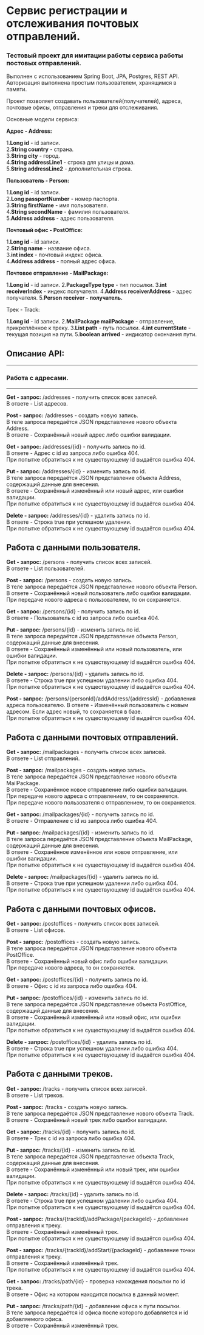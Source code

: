 # Сервис регистрации и отслеживания почтовых отправлений.

### Тестовый проект для имитации работы сервиса работы постовых отправлений.

Выполнен с использованием Spring Boot, JPA, Postgres, REST API.
Авторизация выполнена простым пользователем, хранящимся в памяти.

Проект позволяет создавать пользователей(получателей), адреса, почтовые офисы, отправления и треки для отслеживания.

Основные модели сервиса:

**Адрес - Address:**

1.**Long id** - id записи.  
2.**String country** - страна.  
3.**String city** - город.  
4.**String addressLine1** - строка для улицы и дома.  
5.**String addressLine2** - дополнительная строка.  

**Пользователь - Person:**

1.**Long id** - id записи.  
2.**Long passportNumber** - номер паспорта.  
3.**String firstName** - имя пользователя.  
4.**String secondName** - фамилия пользователя.  
5.**Address address** - адрес пользователя.  

**Почтовый офис - PostOffice:**

1.**Long id** - id записи.  
2.**String name** - название офиса.  
3.**int index** - почтовый индекс офиса.  
4.**Address address** - полный адрес офиса.  

**Почтовое отправление - MailPackage:**

1.**Long id** - id записи.
2.**PackageType type** - тип посылки.
3.**int receiverIndex** - индекс получателя.
4.**Address receiverAddress** - адрес получателя.
5.**Person receiver - получатель.**

Трек - Track:

1.**Long id** - id записи.
2.**MailPackage mailPackage** - отправление, прикреплённое к треку.
3.**List<PostOffice> path** - путь посылки.
4.**int currentState** - текущая позиция на пути.
5.**boolean arrived** - индикатор окончания пути.


## Описание API:
______________________________
### Работа с адресами.
_______________________________
**Get - запрос:** /addresses - получить список всех записей.  
В ответе - List адресов.  

**Post - запрос:** /addresses - создать новую запись.  
В теле запроса передаётся JSON представление нового объекта Address.  
В ответе - Сохранённый новый адрес либо ошибки валидации.  

**Get - запрос:** /addresses/{id} - получить запись по id.  
В ответе - Адрес с id из запроса либо ошибка 404.  
При попытке обратиться к не существующему id выдаётся ошибка 404.  

**Put - запрос:** /addresses/{id} - изменить запись по id.  
В теле запроса передаётся JSON представление объекта Address, содержащий данные для внесения.  
В ответе - Сохранённый изменённый или новый адрес, или ошибки валидации.  
При попытке обратиться к не существующему id выдаётся ошибка 404.  

**Delete - запрос:** /addresses/{id} - удалить запись по id.  
В ответе - Строка true при успешном удалении.  
При попытке обратиться к не существующему id выдаётся ошибка 404.  

Работа с данными пользователя.
--------------------------------
**Get - запрос:** /persons - получить список всех записей.  
В ответе - List пользователей.  

**Post - запрос:** /persons - создать новую запись.  
В теле запроса передаётся JSON представление нового объекта Person.  
В ответе - Сохранённый новый пользователь либо ошибки валидации.  
При передаче нового адреса с пользователем, то он сохраняется.  

**Get - запрос:** /persons/{id} - получить запись по id.  
В ответе - Пользователь с id из запроса либо ошибка 404.  

**Put - запрос:** /persons/{id} - изменить запись по id.  
В теле запроса передаётся JSON представление объекта Person, содержащий данные для внесения.  
В ответе - Сохранённый изменённый или новый пользователь, или ошибки валидации.  
При попытке обратиться к не существующему id выдаётся ошибка 404.  

**Delete - запрос:** /persons/{id} - удалить запись по id.  
В ответе - Строка true при успешном удалении либо ошибка 404.  
При попытке обратиться к не существующему id выдаётся ошибка 404.  

**Post - запрос:** /persons/{personId}/addAddress/{addressId} - добавления адреса пользователю. 
В ответе - Изменённый пользователь с новым адресом. Если адрес новый, то сохраняется в базе.  
При попытке обратиться к не существующему id выдаётся ошибка 404.  

Работа с данными почтовых отправлений.
--------------------------------
**Get - запрос:** /mailpackages - получить список всех записей.  
В ответе - List отправлений.  

**Post - запрос:** /mailpackages - создать новую запись.  
В теле запроса передаётся JSON представление нового объекта MailPackage.  
В ответе - Сохранённое новое отправление либо ошибки валидации.  
При передаче нового адреса с отправлением, то он сохраняется.  
При передаче нового пользователя с отправлением, то он сохраняется.  

**Get - запрос:** /mailpackages/{id} - получить запись по id.  
В ответе - Отправление с id из запроса либо ошибка 404.  

**Put - запрос:** /mailpackages/{id} - изменить запись по id.  
В теле запроса передаётся JSON представление объекта MailPackage, содержащий данные для внесения.  
В ответе - Сохранённое изменённое или новое отправление, или ошибки валидации.  
При попытке обратиться к не существующему id выдаётся ошибка 404.  

**Delete - запрос:** /mailpackages/{id} - удалить запись по id.  
В ответе - Строка true при успешном удалении либо ошибка 404.  
При попытке обратиться к не существующему id выдаётся ошибка 404.  

Работа с данными почтовых офисов.
--------------------------------
**Get - запрос:** /postoffices - получить список всех записей.  
В ответе - List офисов.  

**Post - запрос:** /postoffices - создать новую запись.  
В теле запроса передаётся JSON представление нового объекта PostOffice.  
В ответе - Сохранённый новый офис либо ошибки валидации.  
При передаче нового адреса, то он сохраняется.  

**Get - запрос:** /postoffices/{id} - получить запись по id.  
В ответе - Офис с id из запроса либо ошибка 404.  

**Put - запрос:** /postoffices/{id} - изменить запись по id.  
В теле запроса передаётся JSON представление объекта PostOffice, содержащий данные для внесения.  
В ответе - Сохранённый изменённый или новый офис, или ошибки валидации.  
При попытке обратиться к не существующему id выдаётся ошибка 404.  

**Delete - запрос:** /postoffices/{id} - удалить запись по id.  
В ответе - Строка true при успешном удалении либо ошибка 404.  
При попытке обратиться к не существующему id выдаётся ошибка 404.  

Работа с данными треков.
--------------------------------
**Get - запрос:** /tracks - получить список всех записей.  
В ответе - List треков.  

**Post - запрос:** /tracks - создать новую запись.  
В теле запроса передаётся JSON представление нового объекта Track.  
В ответе - Сохранённый новый трек либо ошибки валидации.  

**Get - запрос:** /tracks/{id} - получить запись по id.  
В ответе - Трек с id из запроса либо ошибка 404.  

**Put - запрос:** /tracks/{id} - изменить запись по id.  
В теле запроса передаётся JSON представление объекта Track, содержащий данные для внесения.  
В ответе - Сохранённый изменённый или новый трек, или ошибки валидации.  
При попытке обратиться к не существующему id выдаётся ошибка 404.  

**Delete - запрос:** /tracks/{id} - удалить запись по id.  
В ответе - Строка true при успешном удалении либо ошибка 404.  
При попытке обратиться к не существующему id выдаётся ошибка 404.  

**Post - запрос:** /tracks/{trackId}/addPackage/{packageId} - добавление отправления к треку.  
В ответе - Сохранённый изменённый трек.  
При попытке обратиться к не существующему id выдаётся ошибка 404.  

**Post - запрос:** /tracks/{trackId}/addStart/{packageId} - добавление точки отправления к треку.  
В ответе - Сохранённый изменённый трек.  
При попытке обратиться к не существующему id выдаётся ошибка 404.  

**Get - запрос:** /tracks/path/{id} - проверка нахождения посылки по id трека.  
В ответе - Офис на котором находится посылка в данный момент.  

**Put - запрос:** /tracks/path/{id} - добавление офиса к пути посылки.  
В теле запроса передаётся id офиса после которого добавляется и id добавляемого офиса.  
В ответе - Сохранённый изменённый трек.  